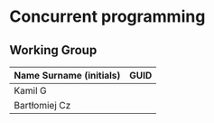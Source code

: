 # Concurrent programming

## Working Group

| Name Surname (initials) | GUID                                     |
| ----------------------- | ---------------------------------------- |
| Kamil G                 |                                          |
| Bartłomiej Cz           |                                          |

